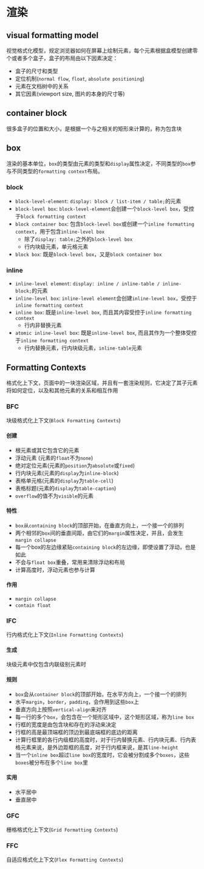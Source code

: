 # 渲染

## visual formatting model

视觉格式化模型，规定浏览器如何在屏幕上绘制元素，每个元素根据盒模型创建零个或者多个盒子，盒子的布局由以下因素决定：

* 盒子的尺寸和类型
* 定位机制(`normal flow`, `float`, `absolute positioning`)
* 元素在文档树中的关系
* 其它因素(viewport size, 图片的本身的尺寸等)

## container block

很多盒子的位置和大小，是根据一个与之相关的矩形来计算的，称为包含块

## box

渲染的基本单位，`box`的类型由元素的类型和`display`属性决定，不同类型的`box`参与不同类型的`formatting context`布局。

### block

* `block-level-element`: `display: block / list-item / table;`的元素
* `block-level box`: `block-level-element`会创建一个`block-level box`，受控于`block formatting context`
* `block container box`: 包含`block-level box`或创建一个`inline formatting context`，用于包含`inline-level box`
  * 除了`display: table;`之外的`block-level box`
  * 行内块级元素，单元格元素
* `block box`: 既是`block-level box`，又是`block container box`

### inline

* `inline-level element`: `display: inline / inline-table / inline-block;`的元素
* `inline-level box`: `inline-level element`会创建`inline-level box`，受控于`inline formatting context`
* `inline box`: 既是`inline-level box`, 而且其内容受控于`inline formatting context`
  * 行内非替换元素
* `atomic inline-level box`: 既是`inline-level box`, 而且其作为一个整体受控于`inline formatting context`
  * 行内替换元素，行内块级元素，`inline-table`元素

## Formatting Contexts

格式化上下文，页面中的一块渲染区域，并且有一套渲染规则，它决定了其子元素将如何定位，以及和其他元素的关系和相互作用

### BFC

块级格式化上下文(`Block Formatting Contexts`)

#### 创建

* 根元素或其它包含它的元素
* 浮动元素 (元素的`float`不为`none`)
* 绝对定位元素(元素的`position`为`absolute`或`fixed`)
* 行内块元素(元素的`display`为`inline-block`)
* 表格单元格(元素的`display`为`table-cell`)
* 表格标题(元素的`display`为`table-caption`)
* `overflow`的值不为`visible`的元素

#### 特性

* `box`从`containing block`的顶部开始，在垂直方向上，一个接一个的排列
* 两个相邻的`box`间的垂直间距，由它们的`margin`属性决定，并且，会发生`margin collapse`
* 每一个box的左边缘紧贴`containing block`的左边缘，即使设置了浮动，也是如此
* 不会与`float box`重叠，常用来清除浮动和布局
* 计算高度时，浮动元素也参与计算

#### 作用

* `margin collapse`
* `contain float`

### IFC

行内格式化上下文(`Inline Formatting Contexts`)

#### 生成

块级元素中仅包含内联级别元素时

#### 规则

* `box`会从`container block`的顶部开始，在水平方向上，一个接一个的排列
* 水平`margin`，`border`，`padding`，会作用到这些`box`上
* 垂直方向上按照`vertical-align`来对齐
* 每一行的多个`box`，会包含在一个矩形区域中，这个矩形区域，称为`line box`
* 行框的宽度是由包含块和存在的浮动来决定
* 行框的高是最顶端框的顶边到最底端框的底边的距离
* 计算行框里的各行内级框的高度时，对于行内替换元素、行内块元素、行内表格元素来说，是外边距框的高度，对于行内框来说，是其`line-height`
* 当一个`inline box`超过`line box`的宽度时，它会被分割成多个`boxes`，这些`boxes`被分布在多个`line box`里

#### 实用

* 水平居中
* 垂直居中

### GFC

栅格格式化上下文(`Grid Formatting Contexts`)

### FFC

自适应格式化上下文(`Flex Formatting Contexts`)